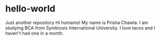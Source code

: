 # hello-world
Just another repository
Hi humams!
My name is Prisha Chawla. I am studying BCA from Symbiosis International University.
I love tacos and I haven't had one in a month.
